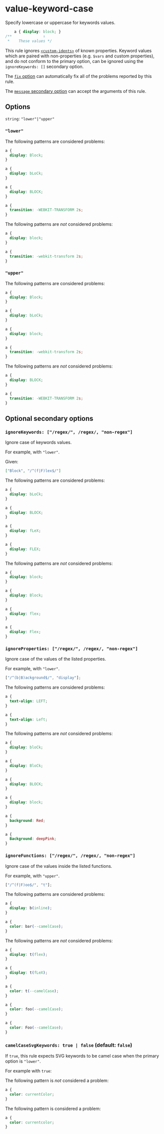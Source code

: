 # value-keyword-case

Specify lowercase or uppercase for keywords values.

<!-- prettier-ignore -->
```css
    a { display: block; }
/**              ↑
 *    These values */
```

This rule ignores [`<custom-idents>`](https://developer.mozilla.org/en/docs/Web/CSS/custom-ident) of known properties. Keyword values which are paired with non-properties (e.g. `$vars` and custom properties), and do not conform to the primary option, can be ignored using the `ignoreKeywords: []` secondary option.

The [`fix` option](https://github.com/stylelint/stylelint/tree/15.10.2/docs/user-guide/options.md#fix) can automatically fix all of the problems reported by this rule.

The [`message` secondary option](https://github.com/stylelint/stylelint/tree/15.10.2/docs/user-guide/configure.md#message) can accept the arguments of this rule.

## Options

`string`: `"lower"|"upper"`

### `"lower"`

The following patterns are considered problems:

<!-- prettier-ignore -->
```css
a {
  display: Block;
}
```

<!-- prettier-ignore -->
```css
a {
  display: bLoCk;
}
```

<!-- prettier-ignore -->
```css
a {
  display: BLOCK;
}
```

<!-- prettier-ignore -->
```css
a {
  transition: -WEBKIT-TRANSFORM 2s;
}
```

The following patterns are _not_ considered problems:

<!-- prettier-ignore -->
```css
a {
  display: block;
}
```

<!-- prettier-ignore -->
```css
a {
  transition: -webkit-transform 2s;
}
```

### `"upper"`

The following patterns are considered problems:

<!-- prettier-ignore -->
```css
a {
  display: Block;
}
```

<!-- prettier-ignore -->
```css
a {
  display: bLoCk;
}
```

<!-- prettier-ignore -->
```css
a {
  display: block;
}
```

<!-- prettier-ignore -->
```css
a {
  transition: -webkit-transform 2s;
}
```

The following patterns are _not_ considered problems:

<!-- prettier-ignore -->
```css
a {
  display: BLOCK;
}
```

<!-- prettier-ignore -->
```css
a {
  transition: -WEBKIT-TRANSFORM 2s;
}
```

## Optional secondary options

### `ignoreKeywords: ["/regex/", /regex/, "non-regex"]`

Ignore case of keywords values.

For example, with `"lower"`.

Given:

```json
["Block", "/^(f|F)lex$/"]
```

The following patterns are considered problems:

<!-- prettier-ignore -->
```css
a {
  display: bLoCk;
}
```

<!-- prettier-ignore -->
```css
a {
  display: BLOCK;
}
```

<!-- prettier-ignore -->
```css
a {
  display: fLeX;
}
```

<!-- prettier-ignore -->
```css
a {
  display: FLEX;
}
```

The following patterns are _not_ considered problems:

<!-- prettier-ignore -->
```css
a {
  display: block;
}
```

<!-- prettier-ignore -->
```css
a {
  display: Block;
}
```

<!-- prettier-ignore -->
```css
a {
  display: flex;
}
```

<!-- prettier-ignore -->
```css
a {
  display: Flex;
}
```

### `ignoreProperties: ["/regex/", /regex/, "non-regex"]`

Ignore case of the values of the listed properties.

For example, with `"lower"`.

```js
["/^(b|B)ackground$/", "display"];
```

The following patterns are considered problems:

<!-- prettier-ignore -->
```css
a {
  text-align: LEFT;
}
```

<!-- prettier-ignore -->
```css
a {
  text-align: Left;
}
```

The following patterns are _not_ considered problems:

<!-- prettier-ignore -->
```css
a {
  display: bloCk;
}
```

<!-- prettier-ignore -->
```css
a {
  display: BloCk;
}
```

<!-- prettier-ignore -->
```css
a {
  display: BLOCK;
}
```

<!-- prettier-ignore -->
```css
a {
  display: block;
}
```

<!-- prettier-ignore -->
```css
a {
  background: Red;
}
```

<!-- prettier-ignore -->
```css
a {
  Background: deepPink;
}
```

### `ignoreFunctions: ["/regex/", /regex/, "non-regex"]`

Ignore case of the values inside the listed functions.

For example, with `"upper"`.

```js
["/^(f|F)oo$/", "t"];
```

The following patterns are considered problems:

<!-- prettier-ignore -->
```css
a {
  display: b(inline);
}
```

```css
a {
  color: bar(--camelCase);
}
```

The following patterns are _not_ considered problems:

<!-- prettier-ignore -->
```css
a {
  display: t(flex);
}
```

<!-- prettier-ignore -->
```css
a {
  display: t(fLeX);
}
```

<!-- prettier-ignore -->
```css
a {
  color: t(--camelCase);
}
```

<!-- prettier-ignore -->
```css
a {
  color: foo(--camelCase);
}
```

<!-- prettier-ignore -->
```css
a {
  color: Foo(--camelCase);
}
```

### `camelCaseSvgKeywords: true | false` (default: `false`)

If `true`, this rule expects SVG keywords to be camel case when the primary option is `"lower"`.

For example with `true`:

The following pattern is _not_ considered a problem:

<!-- prettier-ignore -->
```css
a {
  color: currentColor;
}
```

The following pattern is considered a problem:

<!-- prettier-ignore -->
```css
a {
  color: currentcolor;
}
```
